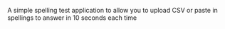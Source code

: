 A simple spelling test application to allow you to upload CSV or paste in spellings to answer in 10 seconds each time
